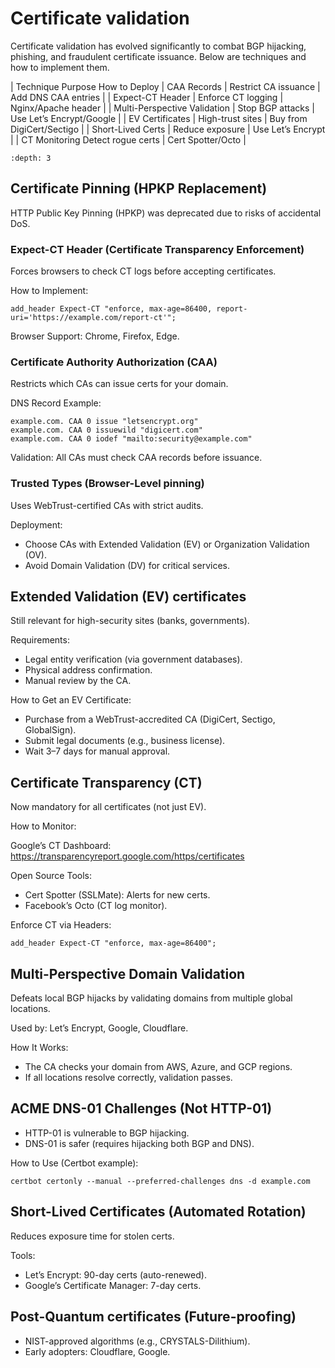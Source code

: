 # Certificate validation

Certificate validation has evolved significantly to combat BGP hijacking, phishing, and fraudulent certificate issuance. 
Below are techniques and how to implement them.

| Technique	Purpose	How to Deploy
| CAA Records	| Restrict CA issuance	| Add DNS CAA entries |
| Expect-CT Header	| Enforce CT logging	| Nginx/Apache header |
| Multi-Perspective Validation	| Stop BGP attacks	| Use Let’s Encrypt/Google |
| EV Certificates	| High-trust sites	| Buy from DigiCert/Sectigo |
| Short-Lived Certs	| Reduce exposure	| Use Let’s Encrypt |
| CT Monitoring	Detect rogue certs	| Cert Spotter/Octo |

```{contents} Table of Contents
:depth: 3
```

## Certificate Pinning (HPKP Replacement)

HTTP Public Key Pinning (HPKP) was deprecated due to risks of accidental DoS. 

### Expect-CT Header (Certificate Transparency Enforcement)

Forces browsers to check CT logs before accepting certificates.

How to Implement:

```
add_header Expect-CT "enforce, max-age=86400, report-uri='https://example.com/report-ct'";
```

Browser Support: Chrome, Firefox, Edge.

### Certificate Authority Authorization (CAA)

Restricts which CAs can issue certs for your domain.

DNS Record Example:

```
example.com. CAA 0 issue "letsencrypt.org"
example.com. CAA 0 issuewild "digicert.com"
example.com. CAA 0 iodef "mailto:security@example.com"
```

Validation: All CAs must check CAA records before issuance.

### Trusted Types (Browser-Level pinning)

Uses WebTrust-certified CAs with strict audits.

Deployment:

* Choose CAs with Extended Validation (EV) or Organization Validation (OV).
* Avoid Domain Validation (DV) for critical services.

## Extended Validation (EV) certificates

Still relevant for high-security sites (banks, governments).

Requirements:

* Legal entity verification (via government databases).
* Physical address confirmation.
* Manual review by the CA.

How to Get an EV Certificate:

* Purchase from a WebTrust-accredited CA (DigiCert, Sectigo, GlobalSign).
* Submit legal documents (e.g., business license).
* Wait 3–7 days for manual approval.

## Certificate Transparency (CT)

Now mandatory for all certificates (not just EV).

How to Monitor:

Google’s CT Dashboard: https://transparencyreport.google.com/https/certificates

Open Source Tools:

* Cert Spotter (SSLMate): Alerts for new certs.
* Facebook’s Octo (CT log monitor).

Enforce CT via Headers:

```
add_header Expect-CT "enforce, max-age=86400";
```

## Multi-Perspective Domain Validation

Defeats local BGP hijacks by validating domains from multiple global locations.

Used by: Let’s Encrypt, Google, Cloudflare.

How It Works:

* The CA checks your domain from AWS, Azure, and GCP regions.
* If all locations resolve correctly, validation passes.

## ACME DNS-01 Challenges (Not HTTP-01)

* HTTP-01 is vulnerable to BGP hijacking.
* DNS-01 is safer (requires hijacking both BGP and DNS).

How to Use (Certbot example):

```
certbot certonly --manual --preferred-challenges dns -d example.com
```

## Short-Lived Certificates (Automated Rotation)

Reduces exposure time for stolen certs.

Tools:

* Let’s Encrypt: 90-day certs (auto-renewed).
* Google’s Certificate Manager: 7-day certs.

## Post-Quantum certificates (Future-proofing)

* NIST-approved algorithms (e.g., CRYSTALS-Dilithium).
* Early adopters: Cloudflare, Google.

